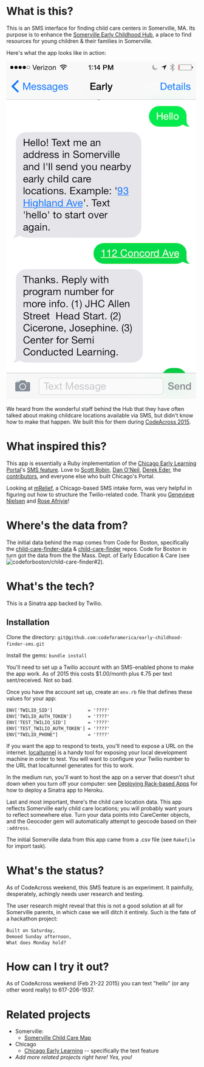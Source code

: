 # What is this? 
This is an SMS interface for finding child care centers in Somerville, MA. Its purpose is to enhance the [Somerville Early Childhood Hub](http://somervillehub.org/), a place to find resources for young children & their families in Somerville. 

Here's what the app looks like in action:

![SMS interface: "Hello! Text me an address in Somerville and I'll send you nearby early child care locations. Example: '93 Highland Ave'."](/public/sms.png)

We heard from the wonderful staff behind the Hub that they have often talked about making childcare locations available via SMS, but didn't know how to make that happen. We built this for them during [CodeAcross 2015](http://www.meetup.com/Code-for-Boston/events/219132652/).

# What inspired this? 
This app is essentially a Ruby implementation of the [Chicago Early Learning Portal](http://chicagoearlylearning.org/)'s [SMS feature](http://chicagoearlylearning.org/sms). Love to [Scott Robin](https://github.com/srobbin), [Dan O'Neil](https://github.com/danxoneil), [Derek Eder](https://github.com/derekeder/), the [contributors](https://github.com/smartchicago/chicago-early-learning/graphs/contributors), and everyone else who built Chicago's Portal. 

Looking at [mRelief](https://github.com/sariyie/mRelief), a Chicago-based SMS intake form, was very helpful in figuring out how to structure the Twilio-related code. Thank you [Genevieve Nielsen](https://github.com/genevievenielsen) and [Rose Afriyie](https://github.com/sariyie/)! 

# Where's the data from?
The initial data behind the map comes from Code for Boston, specifically the [child-care-finder-data](https://github.com/codeforboston/child-care-finder-data) & [child-care-finder](https://github.com/codeforboston/child-care-finder) repos. Code for Boston in turn got the data from the the Mass. Dept. of Early Education & Care (see ![codeforboston/child-care-finder#2](https://github.com/codeforboston/child-care-finder/issues/2#issuecomment-75475746)).

# What's the tech? 
This is a Sinatra app backed by Twilio.

## Installation

Clone the directory: `git@github.com:codeforamerica/early-childhood-finder-sms.git`

Install the gems: `bundle install`

You'll need to set up a Twilio account with an SMS-enabled phone to make the app work. As of 2015 this costs $1.00/month plus ¢.75 per text sent/received. Not so bad.

Once you have the account set up, create an `env.rb` file that defines these values for your app:

```
ENV['TWILIO_SID']             = '????'
ENV['TWILIO_AUTH_TOKEN']      = '????'
ENV['TEST_TWILIO_SID']        = '????'
ENV['TEST_TWILIO_AUTH_TOKEN'] = '????'
ENV["TWILIO_PHONE"]           = '????'

```

If you want the app to respond to texts, you'll need to expose a URL on the internet. [localtunnel](http://localtunnel.me/) is a handy tool for exposing your local development machine in order to test. You will want to configure your Twilio number to the URL that localtunnel generates for this to work. 

In the medium run, you'll want to host the app on a server that doesn't shut down when you turn off your computer: see [Deploying Rack-based Apps](https://devcenter.heroku.com/articles/rack) for how to deploy a Sinatra app to Heroku.

Last and most important, there's the child care location data. This app reflects Somerville early child care locations; you will probably want yours to reflect somewhere else. Turn your data points into CareCenter objects, and the Geocoder gem will automatically attempt to geocode based on their `:address`.

The initial Somerville data from this app came from a .csv file (see `Rakefile` for import task).

# What's the status?
As of CodeAcross weekend, this SMS feature is an experiment. It painfully, desperately, achingly needs user research and testing. 

The user research might reveal that this is not a good solution at all for Somerville parents, in which case we will ditch it entirely. Such is the fate of a hackathon project:

```
Built on Saturday,
Demoed Sunday afternoon,
What does Monday hold?
```

# How can I try it out? 

As of CodeAcross weekend (Feb 21-22 2015) you can text "hello" (or any other word really) to 617-206-1937.

# Related projects

* Somerville:
  * [Somerville Child Care Map](https://github.com/alexsoble/Somerville-Child-Care-Map)
* Chicago
  * [Chicago Early Learning](https://github.com/smartchicago/chicago-early-learning/) -- specifically the text feature
* _Add more related projects right here! Yes, you!_